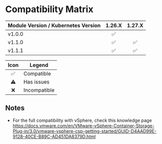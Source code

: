 # Compatibility Matrix

| Module Version / Kubernetes Version |       1.26.X       |       1.27.X       |
| ----------------------------------- | :----------------: | :----------------: |
| v1.0.0                              | :white_check_mark: |                    |
| v1.1.0                              | :white_check_mark: | :white_check_mark: |
| v1.1.1                              | :white_check_mark: | :white_check_mark: |

|        Icon        | Legend       |
| :----------------: | ------------ |
| :white_check_mark: | Compatible   |
|     :warning:      | Has issues   |
|        :x:         | Incompatible |

## Notes

- For the full compatibility with vSphere, check this knowledge page https://docs.vmware.com/en/VMware-vSphere-Container-Storage-Plug-in/3.0/vmware-vsphere-csp-getting-started/GUID-D4AAD99E-9128-40CE-B89C-AD451DA8379D.html
